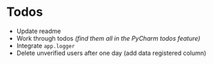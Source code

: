 # Todos

* Update readme
* Work through todos *(find them all in the PyCharm todos feature)*
* Integrate `app.logger`
* Delete unverified users after one day (add data registered column)